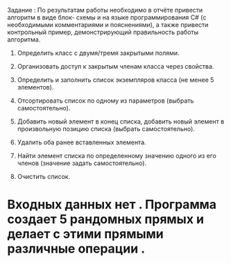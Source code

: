 Задание : По результатам работы необходимо в отчёте привести алгоритм в виде блок-
схемы и на языке программирования C# (с необходимыми комментариями и 
пояснениями), а также привести контрольный пример, демонстрирующий 
правильность работы алгоритма. 

1) Определить класс с двумя/тремя закрытыми полями. 

2) Организовать доступ к закрытым членам класса через свойства. 

3) Определить и заполнить список экземпляров класса (не менее 5 
элементов).

4) Отсортировать список по одному из параметров (выбрать 
самостоятельно). 

5) Добавить новый элемент в конец списка, добавить новый элемент в 
произвольную позицию списка (выбрать самостоятельно). 

6) Удалить оба ранее вставленных элемента. 

7) Найти элемент списка по определенному значению одного из его членов 
(значение задать самостоятельно). 

8) Очистить список. 

Входных данных нет . Программа создает 5 рандомных прямых и делает с этими прямыми различные операции . 
===
